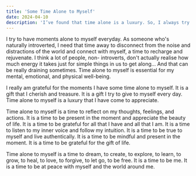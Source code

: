 ```yaml
---
title: 'Some Time Alone to Myself'
date: 2024-04-10
description: 'I’ve found that time alone is a luxury. So, I always try to have moments alone to myself everyday'
---
```



I try to have moments alone to myself everyday. As someone who's naturally introverted, I need that time away to disconnect from the noise and distractions of the world and connect with myself, a time to recharge and rejuvenate.
I think a lot of people, non- introverts, don't actually realise how much energy it takes just for simple things in us to get along...
And that can be really draining sometimes.
Time alone to myself is essential for my mental, emotional, and physical well-being.

I really am grateful for the moments I have some time alone to myself. It is a gift that I cherish and treasure. It is a gift I try to give to myself every day.
Time alone to myself is a luxury that I have come to appreciate.

Time alone to myself is a time to reflect on my thoughts, feelings, and actions. It is a time to be present in the moment and appreciate the beauty of life.
It is a time to be grateful for all that I have and all that I am.
It is a time to listen to my inner voice and follow my intuition. It is a time to be true to myself and live authentically. It is a time to be mindful and present in the moment. It is a time to be grateful for the gift of life.

Time alone to myself is a time to dream, to create, to explore, to learn, to grow, to heal, to love, to forgive, to let go, to be free. It is a time to be me.
It is a time to be at peace with myself and the world around me.
